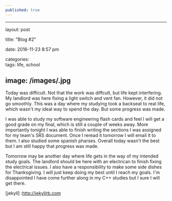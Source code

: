 ```yaml
---
published: true
---
```

---
layout: post

title:  "Blog #2"

date:   2016-11-23 8:57 pm

categories:  
tags: life, school

image: /images/.jpg
---

Today was difficult. Not that the work was diffcult, but life kept interfering. My landlord was here fixing a light switch and vent fan. However, it did not go smoothly. This was a day where my studying took a backseat to real life, which wasn't my ideal way to spend the day. But some progress was made.

I was able to study my software engineering flash cards and feel I will get a good grade on my final, which is still a couple of weeks away. More importantly tonight I was able to finish writing the sections I was assigned for my team's SRS document. Once I reread it tomorrow I will email it to them. I also studied some spanish pharses. Overall today wasn't the best but I am still happy that progress was made.

Tomorrow may be another day where life gets in the way of my intended study goals. The landlord should be here with an electrican to finish fixing the electrical issues. I also have a responsibility to make some side dishes for Thanksgiving. I will just keep doing my best until I reach my goals. I'm disappointed I have come further along in my C++ studies but I sure I will get there. 







[jekyll]	:http://jekyllrb.com

[jekyll-gh]:   https://github.com/jekyll/jekyll

[jekyll-help]: https://github.com/jekyll/jekyll-help
